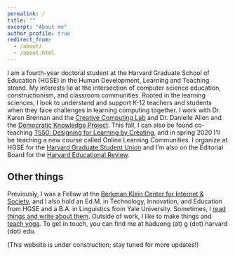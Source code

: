 ```yaml
---
permalink: /
title: ""
excerpt: "About me"
author_profile: true
redirect_from:
  - /about/
  - /about.html
---
```


I am a fourth-year doctoral student at the Harvard Graduate School of Education (HGSE) in the Human Development, Learning and Teaching strand. My interests lie at the intersection of computer science education, constructionism, and classroom communities. Rooted in the learning sciences, I look to understand and support K-12 teachers and students when they face challenges in learning computing together. I work with Dr. Karen Brennan and the [Creative Computing Lab](https://creativecomputing.gse.harvard.edu/) and Dr. Danielle Allen and the [Democratic Knowledge Project](https://democraticknowledge.fas.harvard.edu). This fall, I can also be found co-teaching [T550: Designing for Learning by Creating](https://instagram.com/tfivefifty), and in spring 2020 I'll be teaching a new course called Online Learning Communities. I organize at HGSE for the [Harvard Graduate Student Union](http://harvardgradunion.org/) and I'm also on the Editorial Board for the [Harvard Educational Review](https://www.hepg.org/her-home/home).

## Other things
Previously, I was a Fellow at the [Berkman Klein Center for Internet & Society](https://cyber.harvard.edu/), and I also hold an Ed.M. in Technology, Innovation, and Education from HGSE and a B.A. in Linguistics from Yale University. Sometimes, I [read things and write about them](https://tinyletter.com/paulina_reads_things). Outside of work, I like to make things and [teach yoga](/yoga). To get in touch, you can find me at haduong (at) g (dot) harvard (dot) edu.

(This website is under construction; stay tuned for more updates!)
